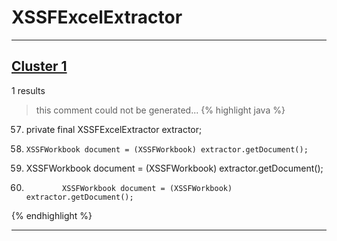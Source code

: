# XSSFExcelExtractor

***

## [Cluster 1](./1)
1 results
> this comment could not be generated...
{% highlight java %}
57. private final XSSFExcelExtractor extractor;
74.     XSSFWorkbook document = (XSSFWorkbook) extractor.getDocument();
157.    XSSFWorkbook document = (XSSFWorkbook) extractor.getDocument();
195.             XSSFWorkbook document = (XSSFWorkbook) extractor.getDocument();
{% endhighlight %}

***

